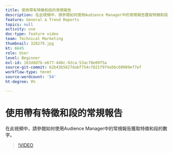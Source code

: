 ```yaml
---
title: 使用帶有特徵和段的常規報告
description: 在此視頻中，請參閱如何使用Audience Manager中的常規報告獲取特徵和段的數字。
feature: General & Trend Reports
topics: null
activity: use
doc-type: feature video
team: Technical Marketing
thumbnail: 328279.jpg
kt: 6645
role: User
level: Beginner
exl-id: 163ddd7b-e677-440c-92ca-53ac78e09f5a
source-git-commit: 62b43b5627dabf754cf821f974a56c60989ef7ef
workflow-type: tm+mt
source-wordcount: '54'
ht-degree: 0%

---
```


# 使用帶有特徵和段的常規報告

在此視頻中，請參閱如何使用Audience Manager中的常規報告獲取特徵和段的數字。

>[!VIDEO](https://video.tv.adobe.com/v/328279/?quality=12&learn=on)
